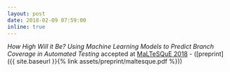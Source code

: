 ```yaml
---
layout: post
date: 2018-02-09 07:59:00
inline: true
---
```


*How High Will it Be? Using Machine Learning Models to Predict Branch Coverage in Automated Testing* accepted at [MaLTeSQuE 2018](https://maltesque.github.io) - ([preprint]({{ site.baseurl }}{% link assets/preprint/maltesque.pdf %}))